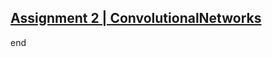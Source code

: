 [Assignment 2 | ConvolutionalNetworks](https://github.com/FortiLeiZhang/cs231n/blob/master/code/cs231n/assignment2/ConvolutionalNetworks.ipynb)
---



































end
